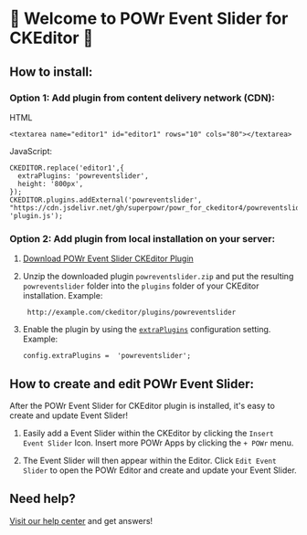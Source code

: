 # 🎉 Welcome to POWr Event Slider for CKEditor 🎉

## How to install:

### Option 1: Add plugin from content delivery network (CDN):
HTML

    <textarea name="editor1" id="editor1" rows="10" cols="80"></textarea>

JavaScript:

    CKEDITOR.replace('editor1',{
      extraPlugins: 'powreventslider',
      height: '800px',
    });
    CKEDITOR.plugins.addExternal('powreventslider', "https://cdn.jsdelivr.net/gh/superpowr/powr_for_ckeditor4/powreventslider/", 'plugin.js');

### Option 2: Add plugin from local installation on your server:
1.  [Download POWr Event Slider CKEditor Plugin](https://cdn.jsdelivr.net/gh/superpowr/powr_for_ckeditor4/powreventslider/powreventslider.zip)
2. Unzip the downloaded plugin  `powreventslider.zip`  and put the resulting `powreventslider` folder into the  `plugins`  folder of your CKEditor installation. Example:

	    http://example.com/ckeditor/plugins/powreventslider

3.  Enable the plugin by using the  [`extraPlugins`](https://ckeditor.com/docs/ckeditor4/latest/api/CKEDITOR_config.html#cfg-extraPlugins)  configuration setting. Example:

	    config.extraPlugins =  'powreventslider';



## How to create and edit POWr Event Slider:

After the POWr Event Slider for CKEditor plugin is installed, it's easy to create and update Event Slider!

1. Easily add a Event Slider within the CKEditor by clicking the `Insert Event Slider` Icon. Insert more POWr Apps by clicking the `+ POWr` menu.

2. The Event Slider will then appear within the Editor. Click `Edit Event Slider` to open the POWr Editor and create and update your Event Slider.

## Need help?
[Visit our help center](https://www.powr.io/knowledge-base) and get answers!
